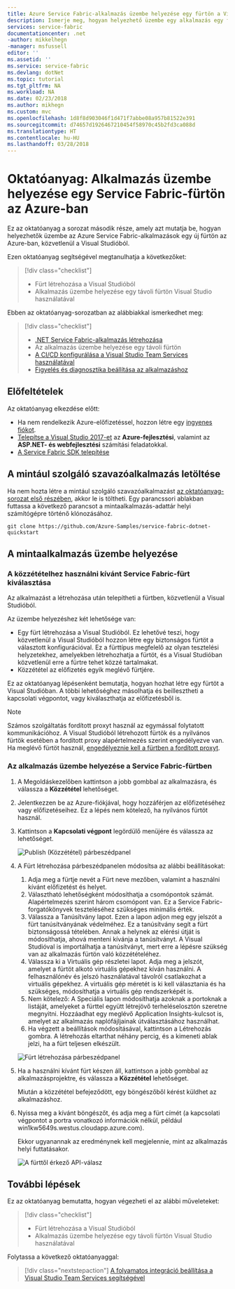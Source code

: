 ```yaml
---
title: Azure Service Fabric-alkalmazás üzembe helyezése egy fürtön a Visual Studióból | Microsoft Docs
description: Ismerje meg, hogyan helyezhető üzembe egy alkalmazás egy fürtön a Visual Studióból
services: service-fabric
documentationcenter: .net
-author: mikkelhegn
-manager: msfussell
editor: ''
ms.assetid: ''
ms.service: service-fabric
ms.devlang: dotNet
ms.topic: tutorial
ms.tgt_pltfrm: NA
ms.workload: NA
ms.date: 02/23/2018
ms.author: mikhegn
ms.custom: mvc
ms.openlocfilehash: 1d8f8d903046f1d471f7abbe08a957b81522e391
ms.sourcegitcommit: d74657d1926467210454f58970c45b2fd3ca088d
ms.translationtype: HT
ms.contentlocale: hu-HU
ms.lasthandoff: 03/28/2018
---
```

# <a name="tutorial-deploy-an-application-to-a-service-fabric-cluster-in-azure"></a>Oktatóanyag: Alkalmazás üzembe helyezése egy Service Fabric-fürtön az Azure-ban
Ez az oktatóanyag a sorozat második része, amely azt mutatja be, hogyan helyezhetők üzembe az Azure Service Fabric-alkalmazások egy új fürtön az Azure-ban, közvetlenül a Visual Studióból.

Ezen oktatóanyag segítségével megtanulhatja a következőket:
> [!div class="checklist"]
> * Fürt létrehozása a Visual Studióból
> * Alkalmazás üzembe helyezése egy távoli fürtön Visual Studio használatával


Ebben az oktatóanyag-sorozatban az alábbiakkal ismerkedhet meg:
> [!div class="checklist"]
> * [.NET Service Fabric-alkalmazás létrehozása](service-fabric-tutorial-create-dotnet-app.md)
> * Az alkalmazás üzembe helyezése egy távoli fürtön
> * [A CI/CD konfigurálása a Visual Studio Team Services használatával](service-fabric-tutorial-deploy-app-with-cicd-vsts.md)
> * [Figyelés és diagnosztika beállítása az alkalmazáshoz](service-fabric-tutorial-monitoring-aspnet.md)


## <a name="prerequisites"></a>Előfeltételek
Az oktatóanyag elkezdése előtt:
- Ha nem rendelkezik Azure-előfizetéssel, hozzon létre egy [ingyenes fiókot](https://azure.microsoft.com/free/?WT.mc_id=A261C142F).
- [Telepítse a Visual Studio 2017-et](https://www.visualstudio.com/) az **Azure-fejlesztési**, valamint az **ASP.NET- és webfejlesztési** számítási feladatokkal.
- [A Service Fabric SDK telepítése](service-fabric-get-started.md)

## <a name="download-the-voting-sample-application"></a>A mintául szolgáló szavazóalkalmazás letöltése
Ha nem hozta létre a mintául szolgáló szavazóalkalmazást [az oktatóanyag-sorozat első részében](service-fabric-tutorial-create-dotnet-app.md), akkor le is töltheti. Egy parancssori ablakban futtassa a következő parancsot a mintaalkalmazás-adattár helyi számítógépre történő klónozásához.

```
git clone https://github.com/Azure-Samples/service-fabric-dotnet-quickstart
```

## <a name="deploy-the-sample-application"></a>A mintaalkalmazás üzembe helyezése

### <a name="select-a-service-fabric-cluster-to-which-to-publish"></a>A közzétételhez használni kívánt Service Fabric-fürt kiválasztása
Az alkalmazást a létrehozása után telepítheti a fürtben, közvetlenül a Visual Studióból.

Az üzembe helyezéshez két lehetősége van:
- Egy fürt létrehozása a Visual Studióból. Ez lehetővé teszi, hogy közvetlenül a Visual Studióból hozzon létre egy biztonságos fürtöt a választott konfigurációval. Ez a fürttípus megfelelő az olyan tesztelési helyzetekhez, amelyekben létrehozhatja a fürtöt, és a Visual Studióban közvetlenül erre a fürtre tehet közzé tartalmakat.
- Közzététel az előfizetés egyik meglévő fürtjére.

Ez az oktatóanyag lépésenként bemutatja, hogyan hozhat létre egy fürtöt a Visual Studióban. A többi lehetőséghez másolhatja és beillesztheti a kapcsolati végpontot, vagy kiválaszthatja az előfizetésből is.
> [!NOTE]
> Számos szolgáltatás fordított proxyt használ az egymással folytatott kommunikációhoz. A Visual Studióból létrehozott fürtök és a nyilvános fürtök esetében a fordított proxy alapértelmezés szerint engedélyezve van.  Ha meglévő fürtöt használ, [engedélyeznie kell a fürtben a fordított proxyt](service-fabric-reverseproxy.md#setup-and-configuration).

### <a name="deploy-the-app-to-the-service-fabric-cluster"></a>Az alkalmazás üzembe helyezése a Service Fabric-fürtben
1. A Megoldáskezelőben kattintson a jobb gombbal az alkalmazásra, és válassza a **Közzététel** lehetőséget.

2. Jelentkezzen be az Azure-fiókjával, hogy hozzáférjen az előfizetéséhez vagy előfizetéseihez. Ez a lépés nem kötelező, ha nyilvános fürtöt használ.

3. Kattintson a **Kapcsolati végpont** legördülő menüjére és válassza az <Create New Cluster...> lehetőséget.
    
    ![Publish (Közzététel) párbeszédpanel](./media/service-fabric-tutorial-deploy-app-to-party-cluster/publish-app.png)
    
4. A Fürt létrehozása párbeszédpanelen módosítsa az alábbi beállításokat:

    1. Adja meg a fürtje nevét a Fürt neve mezőben, valamint a használni kívánt előfizetést és helyet.
    2. Választható lehetőségként módosíthatja a csomópontok számát. Alapértelmezés szerint három csomópont van. Ez a Service Fabric-forgatókönyvek teszteléséhez szükséges minimális érték.
    3. Válassza a Tanúsítvány lapot. Ezen a lapon adjon meg egy jelszót a fürt tanúsítványának védelméhez. Ez a tanúsítvány segít a fürt biztonságossá tételében. Annak a helynek az elérési útját is módosíthatja, ahová menteni kívánja a tanúsítványt. A Visual Studióval is importálhatja a tanúsítványt, mert erre a lépésre szükség van az alkalmazás fürtön való közzétételéhez.
    4. Válassza ki a Virtuális gép részletei lapot. Adja meg a jelszót, amelyet a fürtöt alkotó virtuális gépekhez kíván használni. A felhasználónév és jelszó használatával távolról csatlakozhat a virtuális gépekhez. A virtuális gép méretét is ki kell választania és ha szükséges, módosíthatja a virtuális gép rendszerképét is.
    5. Nem kötelező: A Speciális lapon módosíthatja azoknak a portoknak a listáját, amelyeket a fürttel együtt létrejövő terheléselosztón szeretne megnyitni. Hozzáadhat egy meglévő Application Insights-kulcsot is, amelyet az alkalmazás naplófájljainak útválasztásához használhat.
    6. Ha végzett a beállítások módosításával, kattintson a Létrehozás gombra. A létrehozás eltarthat néhány percig, és a kimeneti ablak jelzi, ha a fürt teljesen elkészült.
    
    ![Fürt létrehozása párbeszédpanel](./media/service-fabric-tutorial-deploy-app-to-party-cluster/create-cluster.png)

4. Ha a használni kívánt fürt készen áll, kattintson a jobb gombbal az alkalmazásprojektre, és válassza a **Közzététel** lehetőséget.

    Miután a közzététel befejeződött, egy böngészőből kérést küldhet az alkalmazáshoz.

5. Nyissa meg a kívánt böngészőt, és adja meg a fürt címét (a kapcsolati végpontot a portra vonatkozó információk nélkül, például win1kw5649s.westus.cloudapp.azure.com).

    Ekkor ugyanannak az eredménynek kell megjelennie, mint az alkalmazás helyi futtatásakor.

    ![A fürttől érkező API-válasz](./media/service-fabric-tutorial-deploy-app-to-party-cluster/response-from-cluster.png)

## <a name="next-steps"></a>További lépések
Ez az oktatóanyag bemutatta, hogyan végezheti el az alábbi műveleteket:

> [!div class="checklist"]
> * Fürt létrehozása a Visual Studióból
> * Alkalmazás üzembe helyezése egy távoli fürtön Visual Studio használatával

Folytassa a következő oktatóanyaggal:
> [!div class="nextstepaction"]
> [A folyamatos integráció beállítása a Visual Studio Team Services segítségével](service-fabric-tutorial-deploy-app-with-cicd-vsts.md)
